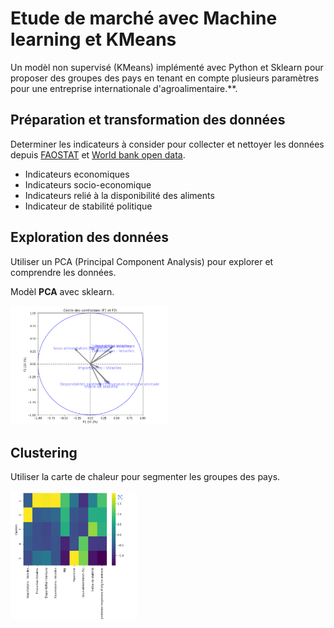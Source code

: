 # Etude de marché avec Machine learning et KMeans

Un modèl non supervisé (KMeans) implémenté avec Python et Sklearn pour proposer des groupes des pays en tenant en compte plusieurs paramètres pour une entreprise internationale d'agroalimentaire.**.

## Préparation et transformation des données

Determiner les indicateurs à consider pour collecter et nettoyer les données depuis [FAOSTAT](https://www.fao.org/faostat/en/) et [World bank open data](https://donnees.banquemondiale.org/).

- Indicateurs economiques
- Indicateurs socio-economique
- Indicateurs relié à la disponibilité des aliments
- Indicateur de stabilité politique

## Exploration des données

Utiliser un PCA (Principal Component Analysis) pour explorer et comprendre les données.

 Modèl **PCA** avec sklearn.

<img alt="cerle" width="50%" src="./cercle de correlation.PNG" style="padding-right:10px;" />

## Clustering

Utiliser la carte de chaleur pour segmenter les groupes des pays.


<img alt="Clusters" width="40%" src="./clusters.PNG" style="padding-right:10px;" />
